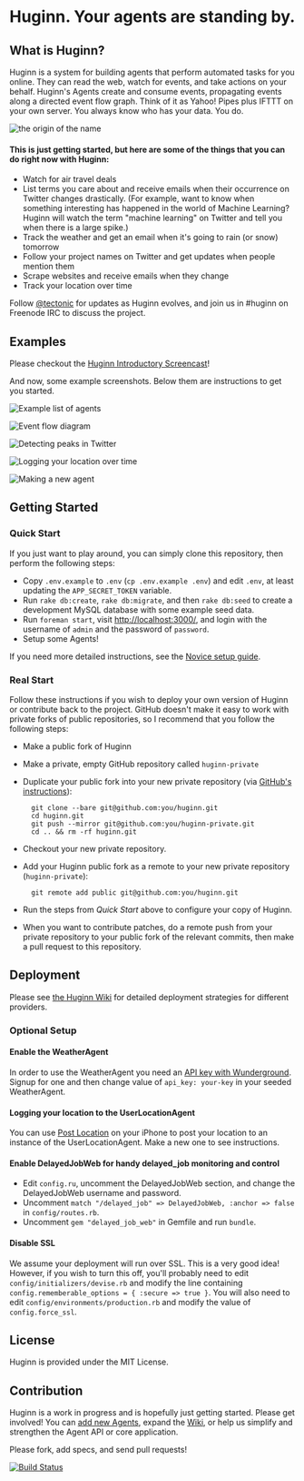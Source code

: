 # Huginn.  Your agents are standing by.

## What is Huginn?

Huginn is a system for building agents that perform automated tasks for you online.  They can read the web, watch for events, and take actions on your behalf.  Huginn's Agents create and consume events, propagating events along a directed event flow graph.  Think of it as Yahoo! Pipes plus IFTTT on your own server.  You always know who has your data.  You do.

![the origin of the name](doc/imgs/the-name.png)

#### This is just getting started, but here are some of the things that you can do right now with Huginn:

* Watch for air travel deals
* List terms you care about and receive emails when their occurrence on Twitter changes drastically.  (For example, want to know when something interesting has happened in the world of Machine Learning?  Huginn will watch the term "machine learning" on Twitter and tell you when there is a large spike.)
* Track the weather and get an email when it's going to rain (or snow) tomorrow
* Follow your project names on Twitter and get updates when people mention them
* Scrape websites and receive emails when they change
* Track your location over time

Follow [@tectonic](https://twitter.com/tectonic) for updates as Huginn evolves, and join us in \#huginn on Freenode IRC to discuss the project.

## Examples

Please checkout the [Huginn Introductory Screencast](http://vimeo.com/61976251)!

And now, some example screenshots.  Below them are instructions to get you started.

![Example list of agents](doc/imgs/your-agents.png)

![Event flow diagram](doc/imgs/diagram.png)

![Detecting peaks in Twitter](doc/imgs/peaks.png)

![Logging your location over time](doc/imgs/my-locations.png)

![Making a new agent](doc/imgs/new-agent.png)

## Getting Started

### Quick Start

If you just want to play around, you can simply clone this repository, then perform the following steps:

* Copy `.env.example` to `.env` (`cp .env.example .env`) and edit `.env`, at least updating the `APP_SECRET_TOKEN` variable.
* Run `rake db:create`, `rake db:migrate`, and then `rake db:seed` to create a development MySQL database with some example seed data.
* Run `foreman start`, visit [http://localhost:3000/][localhost], and login with the username of `admin` and the password of `password`.
* Setup some Agents!

If you need more detailed instructions, see the [Novice setup guide][novice-setup-guide].

[localhost]: http://localhost:3000/
[novice-setup-guide]: https://github.com/cantino/huginn/wiki/Novice-setup-guide

### Real Start

Follow these instructions if you wish to deploy your own version of Huginn or contribute back to the project.  GitHub doesn't make it easy to work with private forks of public repositories, so I recommend that you follow the following steps:

* Make a public fork of Huginn
* Make a private, empty GitHub repository called `huginn-private`
* Duplicate your public fork into your new private repository (via [GitHub's instructions](https://help.github.com/articles/duplicating-a-repository)):

        git clone --bare git@github.com:you/huginn.git
        cd huginn.git
        git push --mirror git@github.com:you/huginn-private.git
        cd .. && rm -rf huginn.git

* Checkout your new private repository.
* Add your Huginn public fork as a remote to your new private repository (`huginn-private`):

        git remote add public git@github.com:you/huginn.git

* Run the steps from *Quick Start* above to configure your copy of Huginn.
* When you want to contribute patches, do a remote push from your private repository to your public fork of the relevant commits, then make a pull request to this repository.

## Deployment

Please see [the Huginn Wiki](https://github.com/cantino/huginn/wiki#deploying-huginn) for detailed deployment strategies for different providers.

### Optional Setup

#### Enable the WeatherAgent

In order to use the WeatherAgent you need an [API key with Wunderground](http://www.wunderground.com/weather/api/). Signup for one and then change value of `api_key: your-key` in your seeded WeatherAgent.

#### Logging your location to the UserLocationAgent

You can use [Post Location](https://github.com/cantino/post_location) on your iPhone to post your location to an instance of the UserLocationAgent.  Make a new one to see instructions.

#### Enable DelayedJobWeb for handy delayed_job monitoring and control

* Edit `config.ru`, uncomment the DelayedJobWeb section, and change the DelayedJobWeb username and password.
* Uncomment `match "/delayed_job" => DelayedJobWeb, :anchor => false` in `config/routes.rb`.
* Uncomment `gem "delayed_job_web"` in Gemfile and run `bundle`.

#### Disable SSL

We assume your deployment will run over SSL. This is a very good idea! However, if you wish to turn this off, you'll probably need to edit `config/initializers/devise.rb` and modify the line containing `config.rememberable_options = { :secure => true }`.  You will also need to edit `config/environments/production.rb` and modify the value of `config.force_ssl`.

## License

Huginn is provided under the MIT License.

## Contribution

Huginn is a work in progress and is hopefully just getting started.  Please get involved!  You can [add new Agents](https://github.com/cantino/huginn/wiki/Creating-a-new-agent), expand the [Wiki](https://github.com/cantino/huginn/wiki), or help us simplify and strengthen the Agent API or core application.

Please fork, add specs, and send pull requests!

[![Build Status](https://travis-ci.org/cantino/huginn.png)](https://travis-ci.org/cantino/huginn)
